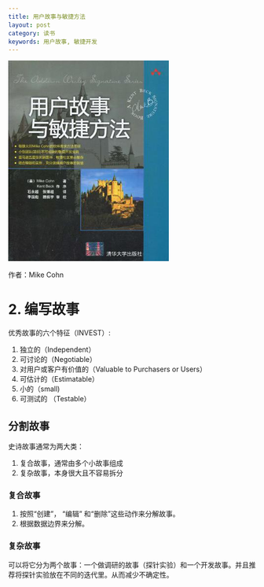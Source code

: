 ```yaml
---
title: 用户故事与敏捷方法
layout: post
category: 读书
keywords: 用户故事, 敏捷开发 
---
```


![pic](https://github.com/lynn-liang/lynn-liang.github.io/blob/master/assets/img/userstoryandscrum.jpg?raw=true)

作者：Mike Cohn

# 2. 编写故事
优秀故事的六个特征（INVEST）:
1. 独立的（Independent）
2. 可讨论的（Negotiable）
3. 对用户或客户有价值的（Valuable to Purchasers or Users）
4. 可估计的（Estimatable）
5. 小的（small)
6. 可测试的 （Testable）
## 分割故事

史诗故事通常为两大类：
1. 复合故事，通常由多个小故事组成
2. 复杂故事，本身很大且不容易拆分


### 复合故事
1. 按照“创建”， “编辑” 和“删除”这些动作来分解故事。
2. 根据数据边界来分解。

### 复杂故事
可以将它分为两个故事：一个做调研的故事（探针实验）和一个开发故事。并且推荐将探针实验放在不同的迭代里。从而减少不确定性。  